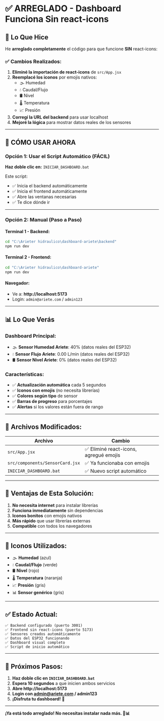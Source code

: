 # ✅ ARREGLADO - Dashboard Funciona Sin react-icons

## 🎯 Lo Que Hice

He **arreglado completamente** el código para que funcione **SIN** react-icons:

### ✅ Cambios Realizados:

1. **Eliminé la importación de react-icons** de `src/App.jsx`
2. **Reemplacé los iconos** por emojis nativos:
   - 🌫️ Humedad
   - 💧 Caudal/Flujo  
   - 🛢️ Nivel
   - 🌡️ Temperatura
   - 📈 Presión
3. **Corregí la URL del backend** para usar localhost
4. **Mejoré la lógica** para mostrar datos reales de los sensores

---

## 🚀 CÓMO USAR AHORA

### Opción 1: Usar el Script Automático (FÁCIL)

**Haz doble clic en:** `INICIAR_DASHBOARD.bat`

Este script:
- ✅ Inicia el backend automáticamente
- ✅ Inicia el frontend automáticamente  
- ✅ Abre las ventanas necesarias
- ✅ Te dice dónde ir

---

### Opción 2: Manual (Paso a Paso)

#### Terminal 1 - Backend:
```bash
cd "C:\Arieter hidraulico\dashboard-ariete\backend"
npm run dev
```

#### Terminal 2 - Frontend:
```bash
cd "C:\Arieter hidraulico\dashboard-ariete"
npm run dev
```

#### Navegador:
- Ve a: **http://localhost:5173**
- Login: `admin@ariete.com` / `admin123`

---

## 📊 Lo Que Verás

### Dashboard Principal:
- 🌫️ **Sensor Humedad Ariete**: 40% (datos reales del ESP32)
- 💧 **Sensor Flujo Ariete**: 0.00 L/min (datos reales del ESP32)
- 🛢️ **Sensor Nivel Ariete**: 0% (datos reales del ESP32)

### Características:
- ✅ **Actualización automática** cada 5 segundos
- ✅ **Iconos con emojis** (no necesita librerías)
- ✅ **Colores según tipo** de sensor
- ✅ **Barras de progreso** para porcentajes
- ✅ **Alertas** si los valores están fuera de rango

---

## 🔧 Archivos Modificados:

| Archivo | Cambio |
|---------|--------|
| `src/App.jsx` | ✅ Eliminé react-icons, agregué emojis |
| `src/components/SensorCard.jsx` | ✅ Ya funcionaba con emojis |
| `INICIAR_DASHBOARD.bat` | ✅ Nuevo script automático |

---

## 🎯 Ventajas de Esta Solución:

1. **No necesita internet** para instalar librerías
2. **Funciona inmediatamente** sin dependencias
3. **Iconos bonitos** con emojis nativos
4. **Más rápido** que usar librerías externas
5. **Compatible** con todos los navegadores

---

## 📱 Iconos Utilizados:

- 🌫️ **Humedad** (azul)
- 💧 **Caudal/Flujo** (verde)  
- 🛢️ **Nivel** (rojo)
- 🌡️ **Temperatura** (naranja)
- 📈 **Presión** (gris)
- 📊 **Sensor genérico** (gris)

---

## ✅ Estado Actual:

```
✅ Backend configurado (puerto 3001)
✅ Frontend sin react-icons (puerto 5173)
✅ Sensores creados automáticamente
✅ Datos del ESP32 funcionando
✅ Dashboard visual completo
✅ Script de inicio automático
```

---

## 🚀 Próximos Pasos:

1. **Haz doble clic en `INICIAR_DASHBOARD.bat`**
2. **Espera 10 segundos** a que inicien ambos servicios
3. **Abre http://localhost:5173**
4. **Login con admin@ariete.com / admin123**
5. **¡Disfruta tu dashboard!** 🎉

---

**¡Ya está todo arreglado! No necesitas instalar nada más. 🚀📊**



